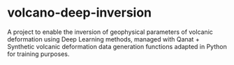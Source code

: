 # volcano-deep-inversion
A project to enable the inversion of geophysical parameters of volcanic deformation using Deep Learning methods, managed with Qanat + Synthetic volcanic deformation data generation functions adapted in Python for training purposes.
